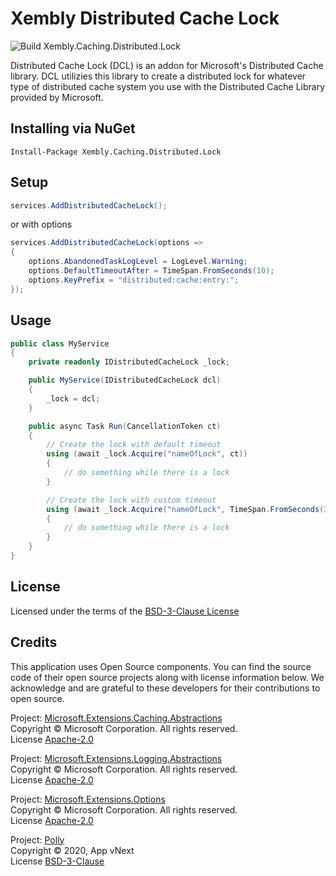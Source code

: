 # Xembly Distributed Cache Lock

![Build Xembly.Caching.Distributed.Lock](https://github.com/xembly/xembly-caching-distributed-lock/workflows/Build%20Xembly.Caching.Distributed.Lock/badge.svg)

Distributed Cache Lock (DCL) is an addon for Microsoft's Distributed Cache library. DCL utilizies this library
to create a distributed lock for whatever type of distributed cache system you use with the Distributed Cache
Library provided by Microsoft.

## Installing via NuGet

    Install-Package Xembly.Caching.Distributed.Lock

## Setup

```csharp
services.AddDistributedCacheLock();
```

or with options

```csharp
services.AddDistributedCacheLock(options =>
{
    options.AbandonedTaskLogLevel = LogLevel.Warning;
    options.DefaultTimeoutAfter = TimeSpan.FromSeconds(10);
    options.KeyPrefix = "distributed:cache:entry:";
});
```

## Usage

```csharp
public class MyService
{
	private readonly IDistributedCacheLock _lock;

	public MyService(IDistributedCacheLock dcl)
	{
		_lock = dcl;
	}

	public async Task Run(CancellationToken ct)
	{
		// Create the lock with default timeout
		using (await _lock.Acquire("nameOfLock", ct))
		{
			// do something while there is a lock
		}

		// Create the lock with custom timeout
		using (await _lock.Acquire("nameOfLock", TimeSpan.FromSeconds(30), ct))
		{
			// do something while there is a lock
		}
	}
}
```

## License

Licensed under the terms of the [BSD-3-Clause License](https://opensource.org/licenses/BSD-3-Clause)

## Credits

This application uses Open Source components. You can find the source code of their open source projects along with license information below. We acknowledge and are grateful to these developers for their contributions to open source.

Project: [Microsoft.Extensions.Caching.Abstractions](https://www.nuget.org/packages/Microsoft.Extensions.Caching.Abstractions/)<br>
Copyright © Microsoft Corporation. All rights reserved.<br>
License [Apache-2.0](https://licenses.nuget.org/Apache-2.0)

Project: [Microsoft.Extensions.Logging.Abstractions](https://www.nuget.org/packages/Microsoft.Extensions.Logging.Abstractions/)<br>
Copyright © Microsoft Corporation. All rights reserved.<br>
License [Apache-2.0](https://licenses.nuget.org/Apache-2.0)

Project: [Microsoft.Extensions.Options](https://www.nuget.org/packages/Microsoft.Extensions.Options/)<br>
Copyright © Microsoft Corporation. All rights reserved.<br>
License [Apache-2.0](https://licenses.nuget.org/Apache-2.0)

Project: [Polly](https://www.nuget.org/packages/Polly/)<br>
Copyright © 2020, App vNext<br>
License [BSD-3-Clause](https://licenses.nuget.org/BSD-3-Clause)

